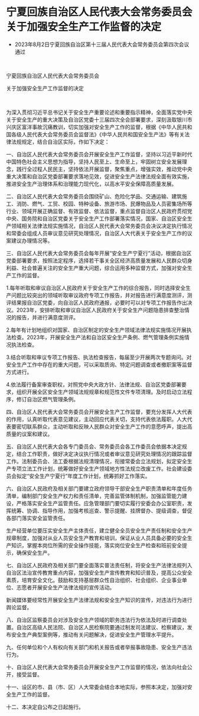 # 宁夏回族自治区人民代表大会常务委员会关于加强安全生产工作监督的决定

- 2023年8月2日宁夏回族自治区第十三届人民代表大会常务委员会第四次会议通过

<!-- INFO END -->

​

宁夏回族自治区人民代表大会常务委员会

关于加强安全生产工作监督的决定

​

为深入贯彻习近平总书记关于安全生产重要论述和重要指示精神，全面落实党中央关于安全生产的重大决策及自治区党委十三届四次全会部署要求，深刻汲取银川市兴庆区富洋事故沉痛教训，切实加强对安全生产工作的监督，根据《中华人民共和国各级人民代表大会常务委员会监督法》《中华人民共和国安全生产法》等有关法律法规规定，结合自治区实际，作如下决定：

一、自治区人民代表大会常务委员会开展安全生产工作监督，坚持以习近平新时代中国特色社会主义思想为指导，坚持人民至上、生命至上，牢固树立安全发展理念，践行全过程人民民主，坚持依法开展监督，聚焦重点，增强实效，推动党中央重大决策和自治区党委部署要求落地见效，促进安全生产法律法规全面有效实施，推进安全生产治理体系和治理能力现代化，以高水平安全保障高质量发展。

二、自治区人民代表大会常务委员会围绕矿山、危险化学品、交通运输、建筑施工、消防、燃气、工贸、校园、特种设备、旅游市场、民爆物品及人员密集场所等行业、领域开展正确监督、有效监督、依法监督，重点监督自治区人民政府贯彻党中央、国务院和自治区党委关于安全生产工作部署落实情况，国家、自治区安全生产领域相关法律法规实施情况，自治区人民代表大会常务委员会决议决定执行情况和常委会组成人员审议意见研究处理情况，自治区人大代表关于安全生产工作的议案建议办理情况等。

三、自治区人民代表大会常务委员会每年开展“安全生产宁夏行”活动，根据自治区党委部署要求，按照法定程序，选择若干事关全区经济高质量发展和人民群众切身利益、社会普遍关注的安全生产重大问题，综合运用多种监督方式，加强对安全生产工作的监督。

1.每年听取和审议自治区人民政府关于安全生产工作的综合报告，同时选择安全生产问题比较突出的领域听取审议政府专项工作报告，并对报告进行满意度测评，测评结果报自治区党委，向自治区人民政府通报，必要时可以对专项工作报告作出决议。2023年，安排听取和审议自治区人民政府关于安全生产问题隐患排查整治情况的报告，并进行满意度测评。

2.每年有计划地组织对国家、自治区制定的安全生产领域法律法规实施情况开展执法检查。2023年，开展安全生产法和自治区安全生产条例、燃气管理条例实施情况执法检查。

3.结合听取和审议专项工作报告、执法检查报告，每届至少开展两次专题询问。对安全生产工作中存在的重大问题，可以采取质询、特定问题调查或者撤职案等监督方式进行。

4.依法履行备案审查职权，对照党中央大政方针、法律法规、自治区党委部署要求，组织开展全区安全生产领域法规规章和规范性文件专项清理。及时启动立法程序，修订自治区燃气管理条例。

四、自治区人民代表大会常务委员会开展安全生产工作监督，要充分发挥人大代表的作用，认真听取代表意见建议，主动回应代表关切，支持代表依法履职。人大代表要密切联系群众，主动听取和反映人民群众对安全生产工作的意愿呼声，提出高质量的议案和建议。

五、自治区人民代表大会各专门委员会、常务委员会各工作委员会依据本决定规定，结合工作职责，做好决定决议执行情况或者审议意见研究处理情况的跟踪监督工作。法制委员会、法工委根据法规清理情况，衔接常委会立法规划，拟定安全生产专项立法工作计划，统筹做好安全生产领域地方性法规立改废工作。社会建设委员会拟定“安全生产宁夏行”年度工作计划，统筹抓好工作落实。

六、自治区人民政府及相关部门要建立政府领导干部安全生产职责清单和年度任务清单，编制部门安全生产权力和责任清单，完善监管体制机制，加强监管能力建设，严格落实安全生产监管责任。应急管理部门要切实履行安委会办公室职责，发挥统筹、协调、指导作用，加强考核巡查、警示提醒、挂牌督办、提级调查，督促各部门落实安全监管责任。

生产经营单位要压实安全生产主体责任，建立健全全员安全生产责任制和安全生产规章制度，加强对从业人员安全生产教育和培训，保证从业人员具备必要的安全生产知识，掌握本岗位所需的安全操作技能，落实岗位安全生产检查和班前安全提示，确保安全生产。

七、自治区人民政府及相关部门要全面落实普法责任制，将安全生产法律法规列入自治区法治宣传教育重点内容，加强安全生产宣传教育和知识普及，提高公众安全素质，培育安全文化。鼓励和支持基层群众性自治组织、社会组织、企业事业单位、志愿者开展安全生产法律法规的宣传活动。

新闻媒体要经常性开展安全生产法律法规和安全生产知识的宣传，对违法行为进行舆论监督。

八、自治区监察委员会对涉及安全生产领域的职务违法行为依法及时进行调查处置。自治区高级人民法院、自治区人民检察院要通过制发司法建议、检察建议，发布安全生产典型案例等，推动有关问题解决，促进安全生产管理水平提升。

九、任何单位和个人有权向有关部门和机关报告或者举报事故隐患、安全生产违法行为。

十、自治区人民代表大会常务委员会开展安全生产工作监督的情况，依法向社会公开，接受监督。

十一、设区的市、县（市、区）人大常委会结合本地实际，参照本决定，加强对安全生产工作的监督。

十二、本决定自公布之日起施行。
